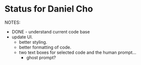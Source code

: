 # Status for Daniel Cho

NOTES:
- DONE - understand current code base
- update UI.
    - better styling.
    - better formatting of code.
    - two text boxes for selected code and the human prompt... 
        - ghost prompt?